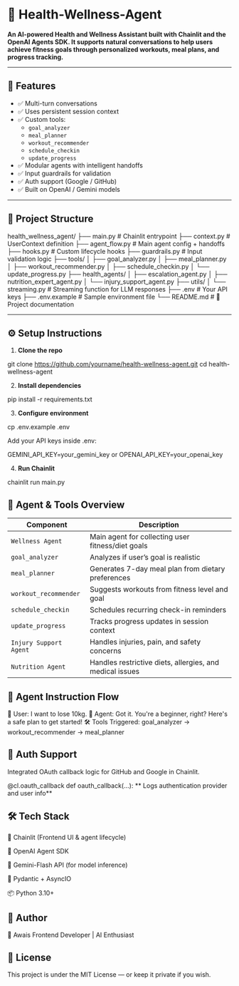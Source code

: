# 🧠 Health-Wellness-Agent

**An AI-powered Health and Wellness Assistant built with **Chainlit** and the **OpenAI Agents SDK**. It supports natural conversations to help users achieve fitness goals through personalized workouts, meal plans, and progress tracking.**

---

## 🚀 Features

- ✅ Multi-turn conversations
- ✅ Uses persistent session context
- ✅ Custom tools:
  - `goal_analyzer`
  - `meal_planner`
  - `workout_recommender`
  - `schedule_checkin`
  - `update_progress`
- ✅ Modular agents with intelligent handoffs
- ✅ Input guardrails for validation
- ✅ Auth support (Google / GitHub)
- ✅ Built on OpenAI / Gemini models

---

## 🧩 Project Structure

health_wellness_agent/
├── main.py # Chainlit entrypoint
├── context.py # UserContext definition
├── agent_flow.py # Main agent config + handoffs
├── hooks.py # Custom lifecycle hooks
├── guardrails.py # Input validation logic
├── tools/
│ ├── goal_analyzer.py
│ ├── meal_planner.py
│ ├── workout_recommender.py
│ ├── schedule_checkin.py
│ └── update_progress.py
├── health_agents/
│ ├── escalation_agent.py
│ ├── nutrition_expert_agent.py
│ └── injury_support_agent.py
├── utils/
│ └── streaming.py # Streaming function for LLM responses
├── .env # Your API keys
├── .env.example # Sample environment file
└── README.md # 📄 Project documentation


---

## ⚙️ Setup Instructions

1. **Clone the repo**
   
git clone https://github.com/yourname/health-wellness-agent.git
cd health-wellness-agent

2. **Install dependencies**

pip install -r requirements.txt

3. **Configure environment**

cp .env.example .env

Add your API keys inside .env:

GEMINI_API_KEY=your_gemini_key
or
OPENAI_API_KEY=your_openai_key

4. **Run Chainlit**
   
chainlit run main.py

## 🧠 Agent & Tools Overview

| Component              | Description                                              |
| ---------------------- | -------------------------------------------------------- |
| `Wellness Agent`       | Main agent for collecting user fitness/diet goals        |
| `goal_analyzer`        | Analyzes if user’s goal is realistic                     |
| `meal_planner`         | Generates 7-day meal plan from dietary preferences       |
| `workout_recommender`  | Suggests workouts from fitness level and goal            |
| `schedule_checkin`     | Schedules recurring check-in reminders                   |
| `update_progress`      | Tracks progress updates in session context               |
| `Injury Support Agent` | Handles injuries, pain, and safety concerns              |
| `Nutrition Agent`      | Handles restrictive diets, allergies, and medical issues |


## 🧠 Agent Instruction Flow

👤 User: I want to lose 10kg.
🤖 Agent: Got it. You're a beginner, right? Here's a safe plan to get started!
🛠️ Tools Triggered: goal_analyzer → workout_recommender → meal_planner

## 🔐 Auth Support

Integrated OAuth callback logic for GitHub and Google in Chainlit.

@cl.oauth_callback
def oauth_callback(...):
    ** Logs authentication provider and user info**

## 🛠️ Tech Stack

🔗 Chainlit (Frontend UI & agent lifecycle)

🧠 OpenAI Agent SDK

🧠 Gemini-Flash API (for model inference)

💬 Pydantic + AsyncIO

📦 Python 3.10+    

## 📌 Author

👤 Awais
Frontend Developer | AI Enthusiast

## 📜 License

This project is under the MIT License — or keep it private if you wish.


